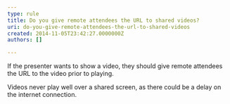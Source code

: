 ```yaml
---
type: rule
title: Do you give remote attendees the URL to shared videos?
uri: do-you-give-remote-attendees-the-url-to-shared-videos
created: 2014-11-05T23:42:27.0000000Z
authors: []

---
```


 ​If the presenter wants to show a video, they should give remote attendees the URL to the video prior to playing. 



Videos never play well over a shared screen, as there could be a delay on the internet connection​.

 
